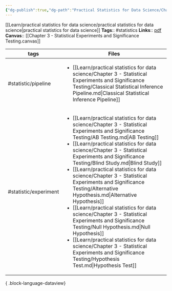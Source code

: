 ```yaml
---
{"dg-publish":true,"dg-path":"Practical Statistics for Data Science/Chapter 3 - Statistical Experiments and Significance Testing/Chapter 3 - Statistical Experiments and Significance Testing.md","permalink":"/practical-statistics-for-data-science/chapter-3-statistical-experiments-and-significance-testing/chapter-3-statistical-experiments-and-significance-testing/"}
---
```



[[Learn/practical statistics for data science/practical statistics for data science\|practical statistics for data science]]
**Tags**:: #statistics 
**Links**:: [pdf](zotero://open-pdf/library/items/XC4XLTB4?page=65)
**Canvas**:: [[Chapter 3 - Statistical Experiments and Significance Testing.canvas]]

| tags                  | Files                                                                                                                                                                                                                                                                                                                                                                                                                                                                                                                                                                                                                                                                                                                                                                                                   |
| --------------------- | ------------------------------------------------------------------------------------------------------------------------------------------------------------------------------------------------------------------------------------------------------------------------------------------------------------------------------------------------------------------------------------------------------------------------------------------------------------------------------------------------------------------------------------------------------------------------------------------------------------------------------------------------------------------------------------------------------------------------------------------------------------------------------------------------------- |
| #statistic/pipeline   | <ul><li>[[Learn/practical statistics for data science/Chapter 3 - Statistical Experiments and Significance Testing/Classical Statistical Inference Pipeline.md\\|Classical Statistical Inference Pipeline]]</li></ul>                                                                                                                                                                                                                                                                                                                                                                                                                                                                                                                                                                                   |
| #statistic/experiment | <ul><li>[[Learn/practical statistics for data science/Chapter 3 - Statistical Experiments and Significance Testing/AB Testing.md\\|AB Testing]]</li><li>[[Learn/practical statistics for data science/Chapter 3 - Statistical Experiments and Significance Testing/Blind Study.md\\|Blind Study]]</li><li>[[Learn/practical statistics for data science/Chapter 3 - Statistical Experiments and Significance Testing/Alternative Hypothesis.md\\|Alternative Hypothesis]]</li><li>[[Learn/practical statistics for data science/Chapter 3 - Statistical Experiments and Significance Testing/Null Hypothesis.md\\|Null Hypothesis]]</li><li>[[Learn/practical statistics for data science/Chapter 3 - Statistical Experiments and Significance Testing/Hypothesis Test.md\\|Hypothesis Test]]</li></ul> |

{ .block-language-dataview}
